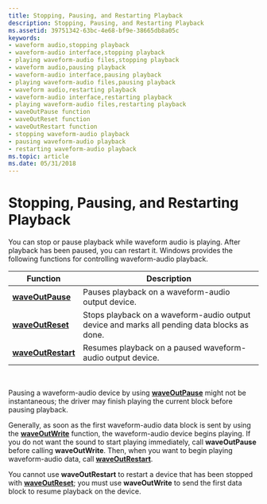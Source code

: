 ```yaml
---
title: Stopping, Pausing, and Restarting Playback
description: Stopping, Pausing, and Restarting Playback
ms.assetid: 39751342-63bc-4e68-bf9e-38665db8a05c
keywords:
- waveform audio,stopping playback
- waveform-audio interface,stopping playback
- playing waveform-audio files,stopping playback
- waveform audio,pausing playback
- waveform-audio interface,pausing playback
- playing waveform-audio files,pausing playback
- waveform audio,restarting playback
- waveform-audio interface,restarting playback
- playing waveform-audio files,restarting playback
- waveOutPause function
- waveOutReset function
- waveOutRestart function
- stopping waveform-audio playback
- pausing waveform-audio playback
- restarting waveform-audio playback
ms.topic: article
ms.date: 05/31/2018
---
```


# Stopping, Pausing, and Restarting Playback

You can stop or pause playback while waveform audio is playing. After playback has been paused, you can restart it. Windows provides the following functions for controlling waveform-audio playback.



| Function                                 | Description                                                                                 |
|------------------------------------------|---------------------------------------------------------------------------------------------|
| [**waveOutPause**](https://msdn.microsoft.com/library/Dd743867(v=VS.85).aspx)     | Pauses playback on a waveform-audio output device.                                          |
| [**waveOutReset**](https://msdn.microsoft.com/library/Dd743870(v=VS.85).aspx)     | Stops playback on a waveform-audio output device and marks all pending data blocks as done. |
| [**waveOutRestart**](https://msdn.microsoft.com/library/Dd743871(v=VS.85).aspx) | Resumes playback on a paused waveform-audio output device.                                  |



 

Pausing a waveform-audio device by using [**waveOutPause**](https://msdn.microsoft.com/library/Dd743867(v=VS.85).aspx) might not be instantaneous; the driver may finish playing the current block before pausing playback.

Generally, as soon as the first waveform-audio data block is sent by using the [**waveOutWrite**](https://msdn.microsoft.com/library/Dd743876(v=VS.85).aspx) function, the waveform-audio device begins playing. If you do not want the sound to start playing immediately, call **waveOutPause** before calling **waveOutWrite**. Then, when you want to begin playing waveform-audio data, call [**waveOutRestart**](https://msdn.microsoft.com/library/Dd743871(v=VS.85).aspx).

You cannot use **waveOutRestart** to restart a device that has been stopped with [**waveOutReset**](https://msdn.microsoft.com/library/Dd743870(v=VS.85).aspx); you must use **waveOutWrite** to send the first data block to resume playback on the device.

 

 




